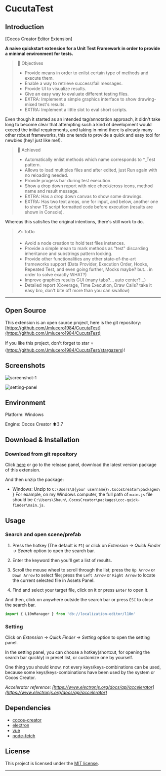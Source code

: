 # CucutaTest

## Introduction

[Cocos Creator Editor Extension]

**A naive quickstart extension for a Unit Test Framework in order to provide a minimal environment for tests.**

> 🎯 Objectives
>
>  - Provide means in order to enlist certain type of methods and execute them.
>  - Enable a way to retrieve success/fail messages.
>  - Provide UI to visualize results.
>  - Give an easy way to evaluate different testing files.
>  - EXTRA: Implement a simple graphics interface to show drawing-mixed test's results.
>  - EXTRA: Implement a little slot to eval short scripts.

Even though it started as an intended tag/annotation approach, it didn't take long to become clear that attempting such a kind of development would exceed the initial requirements, and
taking in mind there is already many other robust frameworks, this one tends to provide a quick and easy tool for newbies (hey! just like me!).

> 🤝 Achieved
>
>  - Automatically enlist methods which name corresponds to *_Test pattern.
>  - Allows to load multiples files and after edited, just Run again with no reloading needed.
>  - Provide progess bar during test execution.
>  - Show a drop down report with nice check/cross icons, method name and result message.
>  - EXTRA: Has a drop down canvas to show some drawings.
>  - EXTRA: Has two text areas, one for input, and below, another one to show TS script formatted code before execution (results are shown in Console).

Whereas this satisfies the original intentions, there's still work to do.

> ✍️ ToDo
>
>  - Avoid a node creation to hold test files instances.
>  - Provide a simple mean to mark methods as "test" discarding inheritance and substrings pattern looking.
>  - Provide other functionalities any other state-of-the-art frameworks support (Data Provider, Execution Order, Hooks, Repeated Test, and even going further, Mocks maybe? but... in order to solve exactly WHAT?) 
>  - Improve graphics results GUI (many tabs?... auto center?...)
>  - Detailed report (Coverage, Time Execution, Draw Calls? take it easy bro, don't bite off more than you can swallow)
 

---

## Open Source

This extension is an open source project, here is the git repository: [https://github.com/Jmlucero1984/CucutaTest](https://github.com/Jmlucero1984/CucutaTest)

If you like this project, don't forget to star ⭐ (https://github.com/Jmlucero1984/CucutaTest/stargazers)!

 
## Screenshots

![screenshot-1](https://gitee.com/ifaswind/image-storage/raw/master/repositories/ccc-quick-finder/screenshot-1.png)
 
 
![setting-panel](https://gitee.com/ifaswind/image-storage/raw/master/repositories/ccc-quick-finder/setting-panel.png)



## Environment

Platform: Windows

Engine: Cocos Creator ⬆️3.7



## Download & Installation

 
### Download from git repository

Click [here](https://github.com/Jmlucero1984/CucutaTest) or go to the release panel, download the latest version package of this extension.

And then unzip the package:

- Windows: Unzip to `C:\Users\${your username}\.CocosCreator\packages\` }
For example, on my Windows computer, the full path of `main.js` file should be `C:\Users\Shaun\.CocosCreator\packages\ccc-quick-finder\main.js`.



## Usage

### Search and open scene/prefab

1. Press the hotkey (The default is `F1`) or click on *Extension -> Quick Finder -> Search* option to open the search bar.

2. Enter the keyword then you'll get a list of results.

3. Scroll the mouse wheel to scroll through the list; press the `Up Arrow` or `Down Arrow` to select file; press the `Left Arrow` or `Right Arrow` to locate the current selected file in Assets Panel.

4. Find and select your target file, click on it or press `Enter` to open it.

And then, click on anywhere outside the search bar or press `ESC` to close the search bar.

```ts
import { L10nManager } from 'db://localization-editor/l10n'

```


### Setting

Click on *Extension -> Quick Finder -> Setting* option to open the setting panel.

In the setting panel, you can choose a hotkey(shortcut, for opening the search bar quickly) in preset list, or customize one by yourself.

One thing you should know, not every keys/keys-combinations can be used, because some keys/keys-combinations have been used by the system or Cocos Creator.

*Accelerator reference: [https://www.electronjs.org/docs/api/accelerator](https://www.electronjs.org/docs/api/accelerator)*
 

## Dependencies

- [cocos-creator](https://github.com/cocos-creator)
- [electron](https://github.com/electron/electron)
- [vue](https://github.com/vuejs/vue)
- [node-fetch](https://github.com/node-fetch/node-fetch)



## License

This project is licensed under the [MIT license](https://opensource.org/licenses/MIT).



---

 